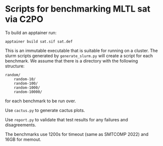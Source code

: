 # Scripts for benchmarking MLTL sat via C2PO

To build an apptainer run:

    apptainer build sat.sif sat.def

This is an immutable executable that is suitable for running on a cluster. 
The slurm scripts generated by `generate_slurm.py` will create a script for each benchmark.
We assume that there is a directory with the following structure:
```
random/
    random-10/
    random-100/
    random-1000/
    random-10000/
```
for each benchmark to be run over.

Use `cactus.py` to generate cactus plots. 

Use `report.py` to validate that test results for any failures and disagreements.

The benchmarks use 1200s for timeout (same as SMTCOMP 2022) and 16GB for memout.
